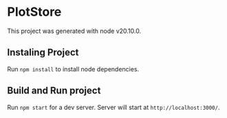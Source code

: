 # PlotStore

This project was generated with node v20.10.0.

## Instaling Project 

Run `npm install` to install node dependencies.

## Build and Run project

Run `npm start` for a dev server. Server will start at `http://localhost:3000/`.
